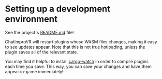 # Setting up a development environment
See the project's [README.md](https://github.com/ChatImproVR/iteration0/blob/main/README.md) file!

ChatImproVR will restart plugins whose WASM files changes, making it easy to see updates appear. Note that this is not true hotloading, unless the plugin saves all of the relevant state.

You may find it helpful to install [cargo-watch](https://github.com/watchexec/cargo-watch) in order to compile plugins each time you save. This way, you can save your changes and have them appear in-game immediately!
